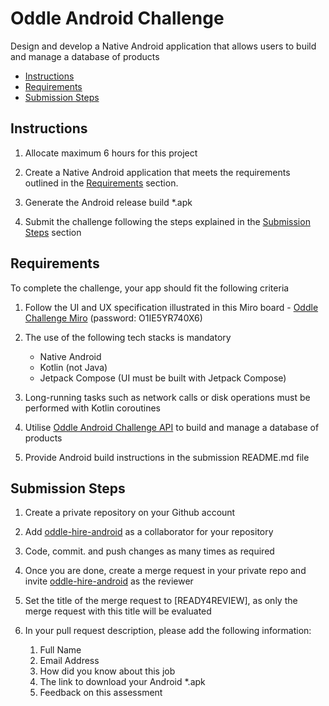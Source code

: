
# Oddle Android Challenge

Design and develop a Native Android application that allows users to build and manage a database of products

- [Instructions](#instructions)
- [Requirements](#requirements)
- [Submission Steps](#submission-steps)

## Instructions

1. Allocate maximum 6 hours for this project

2. Create a Native Android application that meets the requirements outlined in the [Requirements](#requirements) section.

3. Generate the Android release build *.apk 

4. Submit the challenge following the steps explained in the [Submission Steps](#submission-steps) section

## Requirements

To complete the challenge, your app should fit the following criteria

1. Follow the UI and UX specification illustrated in this Miro board - [Oddle Challenge Miro](https://miro.com/app/board/uXjVPgnufDE=/?share_link_id=950078269037) (password: O1IE5YR740X6)

2. The use of the following tech stacks is mandatory
    - Native Android
    - Kotlin (not Java)
    - Jetpack Compose (UI must be built with Jetpack Compose)

3. Long-running tasks such as network calls or disk operations must be performed with Kotlin coroutines

4. Utilise [Oddle Android Challenge API](https://oddle-android-challenge-api.herokuapp.com) to build and manage a database of products

5. Provide Android build instructions in the submission README.md file


## Submission Steps
1. Create a private repository on your Github account

2. Add [oddle-hire-android](https://github.com/oddle-hire-android) as a collaborator for your repository

3. Code, commit. and push changes as many times as required

4. Once you are done, create a merge request in your private repo and invite [oddle-hire-android](https://github.com/oddle-hire-android) as the reviewer

5. Set the title of the merge request to [READY4REVIEW], as only the merge request with this title will be evaluated

6. In your pull request description, please add the following information:
    1. Full Name
    2. Email Address
    3. How did you know about this job
    4. The link to download your Android *.apk
    5. Feedback on this assessment

